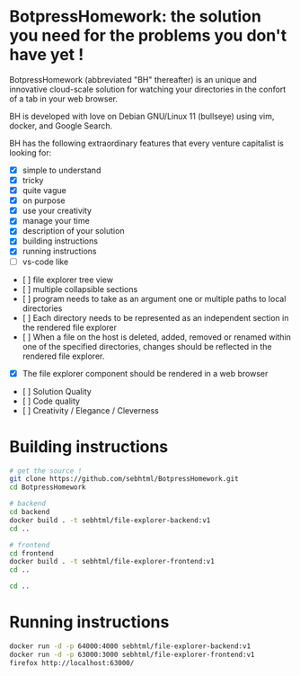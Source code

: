 # BotpressHomework: the solution you need for the problems you don't have yet !

BotpressHomework (abbreviated "BH" thereafter) is an unique and innovative cloud-scale solution
for watching your directories in the confort of a tab in your web browser.

BH is developed with love on Debian GNU/Linux 11 (bullseye) using vim, docker, and Google Search.

BH has the following extraordinary features that every venture capitalist is looking for:
- [x] simple to understand
- [x] tricky
- [x] quite vague
- [x] on purpose
- [x] use your creativity
- [x] manage your time
- [x] description of your solution
- [x] building instructions
- [x] running instructions
- [ ] vs-code like
- [ ] file explorer tree view
- [ ] multiple collapsible sections
- [ ] program needs to take as an argument one or multiple paths to local directories
- [ ] Each directory needs to be represented as an independent section in the rendered file explorer
- [ ] When a file on the host is deleted, added, removed or renamed within one of the specified directories, changes should be reflected in the rendered file explorer.
- [x] The file explorer component should be rendered in a web browser
- [ ] Solution Quality
- [ ] Code quality
- [ ] Creativity / Elegance / Cleverness

# Building instructions

```bash
# get the source !
git clone https://github.com/sebhtml/BotpressHomework.git
cd BotpressHomework

# backend
cd backend
docker build . -t sebhtml/file-explorer-backend:v1
cd ..

# frontend
cd frontend
docker build . -t sebhtml/file-explorer-frontend:v1
cd ..

cd ..
```

# Running instructions

```bash
docker run -d -p 64000:4000 sebhtml/file-explorer-backend:v1
docker run -d -p 63000:3000 sebhtml/file-explorer-frontend:v1
firefox http://localhost:63000/
```

